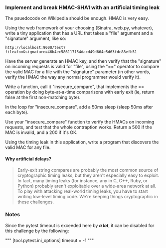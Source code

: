 ### Implement and break HMAC-SHA1 with an artificial timing leak

The psuedocode on Wikipedia should be enough. HMAC is very easy.

Using the web framework of your choosing (Sinatra, web.py, whatever), write a tiny application that has a URL that takes a "file" argument and a "signature" argument, like so:

```
http://localhost:9000/test?file=foo&signature=46b4ec586117154dacd49d664e5d63fdc88efb51
```

Have the server generate an HMAC key, and then verify that the "signature" on incoming requests is valid for "file", using the "==" operator to compare the valid MAC for a file with the "signature" parameter (in other words, verify the HMAC the way any normal programmer would verify it).

Write a function, call it "insecure_compare", that implements the == operation by doing byte-at-a-time comparisons with early exit (ie, return false at the first non-matching byte).

In the loop for "insecure_compare", add a 50ms sleep (sleep 50ms after each byte).

Use your "insecure_compare" function to verify the HMACs on incoming requests, and test that the whole contraption works. Return a 500 if the MAC is invalid, and a 200 if it's OK.

Using the timing leak in this application, write a program that discovers the valid MAC for any file.

#### Why artificial delays?

> Early-exit string compares are probably the most common source of cryptographic timing leaks, but they aren't especially easy to exploit. In fact, many timing leaks (for instance, any in C, C++, Ruby, or Python) probably aren't exploitable over a wide-area network at all. To play with attacking real-world timing leaks, you have to start writing low-level timing code. We're keeping things cryptographic in these challenges.

### Notes

Since the pytest timeout is exceeded here by ***a lot***, it can be disabled for this challenge by the following:

"""
[tool.pytest.ini_options]
timeout = -1
"""
